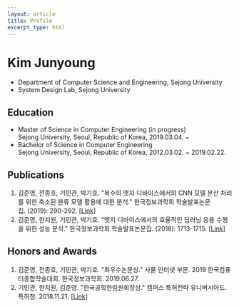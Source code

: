 ```yaml
---
layout: article
title: Profile
excerpt_type: html
---
```


<div>
	<h1>Kim Junyoung</h1>
    <ul>
      <li>Department of Computer Science and Engineering, Sejong University</li>
      <li>System Design Lab, Sejong University</li>
    </ul>
	<h2 >Education</h2>
    <ul>
      <li>Master of Science in Computer Engineering (in progress)<br />
          Sejong University, Seoul, Republic of Korea, 2019.03.04. ~</li>
      <li>Bachelor of Science in Computer Engineering<br />
          Sejong University, Seoul, Republic of Korea, 2012.03.02. ~ 2019.02.22.</li>
    </ul>
  <h2>Publications</h2>
    <ol>
      <li>김준영, 전종호, 기민관, 박기호. "복수의 엣지 디바이스에서의 CNN 모델 분산 처리를 위한 축소된 분류 모델 활용에 대한 분석." 한국정보과학회 학술발표논문집. (2019): 290-292. <a href="http://www.dbpia.co.kr/journal/articleDetail?nodeId=NODE08763159">[Link]</a></li>
      <li>김준영, 한치원, 기민관, 박기호. "엣지 디바이스에서의 효율적인 딥러닝 응용 수행을 위한 성능 분석." 한국정보과학회 학술발표논문집. (2018): 1713-1715. <a href="http://www.dbpia.co.kr/journal/articleDetail?nodeId=NODE07614068">[Link]</a></li>
    </ol>
  <h2>Honors and Awards</h2>
    <ol>
      <li>김준영, 전종호, 기민관, 박기호. "최우수논문상." 사물 인터넷 부문. 2019 한국컴퓨터종합학술대회. 한국정보과학회. 2019.06.27.</li>
      <li>기민관, 한치원, 김준영. "한국공학한림원회장상." 캠퍼스 특허전략 유니버시아드. 특허청. 2018.11.21. <a href="https://www.kipa.org/cpu/4_u2018.jsp">[Link]</a></li>
    </ol>
</div>
